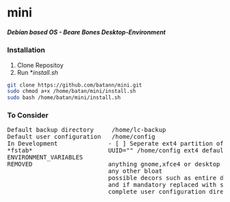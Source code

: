 # mini
##### *Debian based OS - Beare Bones Desktop-Environment*



### Installation
1. Clone Repositoy
2. Run **install.sh*

``` sh
git clone https://github.com/batann/mini.git
sudo chmod a+x /home/batan/mini/install.sh
sudo bash /home/batan/mini/install.sh
```
### To Consider

<pre>Default backup directory     /home/lc-backup
Default user configuration   /home/config
In Development              - [ ] Seperate ext4 partition of 4GB mounted on boot 
*fstab*                     UUID="" /home/config ext4 defaults,rw,(uid=1000),umask=0011,dmask=0000 0 0
ENVIRONMENT_VARIABLES 
REMOVED                     anything gnome,xfce4 or desktop otherwise
                            any other bloat
                            possible decors such as entire directories /usr/share/{backgrounds,fonts,themes,ect}
                            and if mandatory replaced with smaller alternatives
                            complete user configuration directory and its content and replaced with sym-links</pre>


